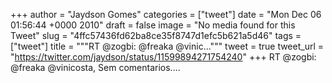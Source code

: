 
+++
author = "Jaydson Gomes"
categories = ["tweet"]
date = "Mon Dec 06 01:56:44 +0000 2010"
draft = false
image = "No media found for this Tweet"
slug = "4ffc57436fd62ba8ce35f8747d1efc5b621a5d46"
tags = ["tweet"]
title = """RT @zogbi: @freaka @vinic..."""
tweet = true
tweet_url = "https://twitter.com/jaydson/status/11599894271754240"
+++
RT @zogbi: @freaka @vinicosta, Sem comentarios....
